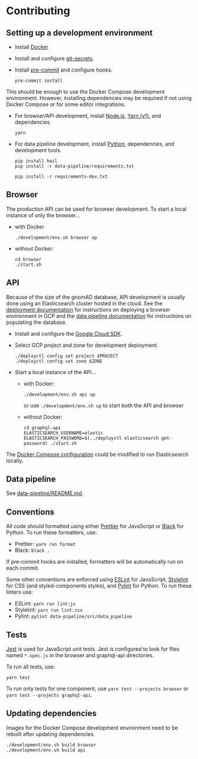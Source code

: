 # Contributing

## Setting up a development environment

- Install [Docker](https://www.docker.com/)

- Install and configure [git-secrets](https://github.com/awslabs/git-secrets).

- Install [pre-commit](https://pre-commit.com/) and configure hooks.

  ```
  pre-commit install
  ```

This should be enough to use the Docker Compose development environment. However, installing dependencies may be required if not using Docker Compose or for some editor integrations.

- For browser/API development, install [Node.js](https://nodejs.org/), [Yarn (v1)](https://classic.yarnpkg.com/), and dependencies.

  ```
  yarn
  ```

- For data pipeline development, install [Python](https://www.python.org/), dependencies, and development tools.

  ```
  pip install hail
  pip install -r data-pipeline/requirements.txt

  pip install -r requirements-dev.txt
  ```

## Browser

The production API can be used for browser development. To start a local instance of only the browser...

- with Docker

  ```
  ./development/env.sh browser up
  ```

- without Docker:

  ```
  cd browser
  ./start.sh
  ```

## API

Because of the size of the gnomAD database, API development is usually done using an Elasticsearch cluster hosted in the cloud. See the [deployment documentation](./deploy/README.md) for instructions on deploying a browser environment in GCP and the [data pipeline documentation](./data-pipeline/README.md) for instructions on populating the database.

- Install and configure the [Google Cloud SDK](https://cloud.google.com/sdk/docs/install).

- Select GCP project and zone for development deployment.

  ```
  ./deployctl config set project $PROJECT
  ./deployctl config set zone $ZONE
  ```

- Start a local instance of the API...

  - with Docker:

    ```
    ./development/env.sh api up
    ```

    or use `./development/env.sh up` to start both the API and browser

  - without Docker:

    ```
    cd graphql-api
    ELASTICSEARCH_USERNAME=elastic ELASTICSEARCH_PASSWORD=$(../deployctl elasticsearch get-password) ./start.sh
    ```

The [Docker Compose configuration](development/api.docker-compose.yaml) could be modified to run Elasticsearch locally.

## Data pipeline

See [data-pipeline/README.md](./data-pipeline/README.md).

## Conventions

All code should formatted using either [Prettier](https://prettier.io/) for JavaScript or [Black](https://black.readthedocs.io/) for Python. To run these formatters, use:

- Prettier: `yarn run format`
- Black: `black .`

If pre-commit hooks are installed, formatters will be automatically run on each commit.

Some other conventions are enforced using [ESLint](https://eslint.org/) for JavaScript, [Stylelint](https://stylelint.io/) for CSS (and styled-components styles), and [Pylint](https://pylint.org/) for Python. To run these linters use:

- ESLint: `yarn run lint:js`
- Stylelint: `yarn run lint:css`
- Pylint: `pylint data-pipeline/src/data_pipeline`

## Tests

[Jest](https://jestjs.io/) is used for JavaScript unit tests. Jest is configured to look for files named `*.spec.js` in the browser and graphql-api directories.

To run all tests, use:

```
yarn test
```

To run only tests for one component, use `yarn test --projects browser` or `yarn test --projects graphql-api`.

## Updating dependencies

Images for the Docker Compose development environment need to be rebuilt after updating dependencies.

```
./development/env.sh build browser
./development/env.sh build api
```

